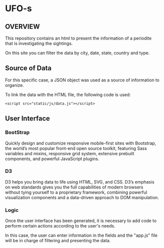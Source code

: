 # UFO-s

## OVERVIEW

This repository contains an html to present the information of a periodite that is investigating the sightings.

On this site you can filter the data by city, date, state, country and type.


## Source of Data

For this specific case, a JSON object was used as a source of information to organize.

To link the data with the HTML file, the following code is used:

    <script src="static/js/data.js"></script>

## User Interface
### BootStrap
Quickly design and customize responsive mobile-first sites with Bootstrap, the world’s most popular front-end open source toolkit, featuring Sass variables and mixins, responsive grid system, extensive prebuilt components, and powerful JavaScript plugins.

### D3
D3 helps you bring data to life using HTML, SVG, and CSS. D3’s emphasis on web standards gives you the full capabilities of modern browsers without tying yourself to a proprietary framework, combining powerful visualization components and a data-driven approach to DOM manipulation.

### Logic 

Once the user interface has been generated, it is necessary to add code to perform certain actions according to the user's needs.

In this case, the user can enter information in the fields and the "app.js" file will be in charge of filtering and presenting the data.